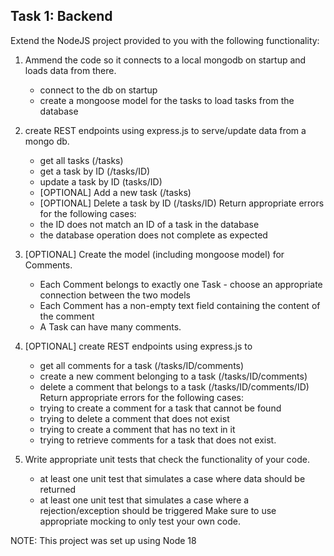 ## Task 1: Backend

Extend the NodeJS project provided to you with the following functionality:

1. Ammend the code so it connects to a local mongodb on startup and loads data from there.
      - connect to the db on startup
      - create a mongoose model for the tasks to load tasks from the database

2. create REST endpoints using express.js to serve/update data from a mongo db.
      - get all tasks (/tasks)
      - get a task by ID (/tasks/ID)
      - update a task by ID (tasks/ID)
      - [OPTIONAL] Add a new task (/tasks)
      - [OPTIONAL] Delete a task by ID (/tasks/ID)
   Return appropriate errors for the following cases:
      - the ID does not match an ID of a task in the database
      - the database operation does not complete as expected

3. [OPTIONAL] Create the model (including mongoose model) for Comments.
      - Each Comment belongs to exactly one Task - choose an appropriate connection between the two models
      - Each Comment has a non-empty text field containing the content of the comment
      - A Task can have many comments.

4. [OPTIONAL] create REST endpoints using express.js to
      - get all comments for a task (/tasks/ID/comments)
      - create a new comment belonging to a task (/tasks/ID/comments)
      - delete a comment that belongs to a task (/tasks/ID/comments/ID)
   Return appropriate errors for the following cases:
      - trying to create a comment for a task that cannot be found
      - trying to delete a comment that does not exist
      - trying to create a comment that has no text in it
      - trying to retrieve comments for a task that does not exist.

5. Write appropriate unit tests that check the functionality of your code.
      - at least one unit test that simulates a case where data should be returned
      - at least one unit test that simulates a case where a rejection/exception should be triggered
   Make sure to use appropriate mocking to only test your own code.

NOTE: This project was set up using Node 18
